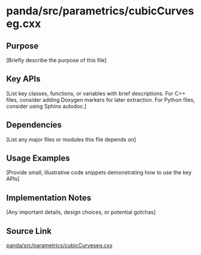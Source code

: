 # panda/src/parametrics/cubicCurveseg.cxx

## Purpose
[Briefly describe the purpose of this file]

## Key APIs
[List key classes, functions, or variables with brief descriptions.
For C++ files, consider adding Doxygen markers for later extraction.
For Python files, consider using Sphinx autodoc.]

## Dependencies
[List any major files or modules this file depends on]

## Usage Examples
[Provide small, illustrative code snippets demonstrating how to use the key APIs]

## Implementation Notes
[Any important details, design choices, or potential gotchas]

## Source Link
[panda/src/parametrics/cubicCurveseg.cxx](link_to_source_repository/panda/src/parametrics/cubicCurveseg.cxx)
